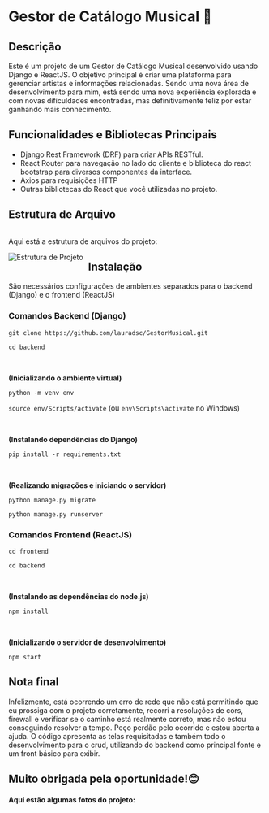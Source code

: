 <h1>Gestor de Catálogo Musical 🎵</h1>
<h2>Descrição</h2>

Este é um projeto de um Gestor de Catálogo Musical desenvolvido usando Django e ReactJS. O objetivo principal é criar uma plataforma para gerenciar artistas e informações relacionadas.
Sendo uma nova área de desenvolvimento para mim, está sendo uma nova experiência explorada e com novas dificuldades encontradas, mas definitivamente feliz por estar ganhando mais conhecimento.

<h2>Funcionalidades e Bibliotecas Principais</h2>

- Django Rest Framework (DRF) para criar APIs RESTful.
- React Router para navegação no lado do cliente e biblioteca do react bootstrap para diversos componentes da interface.
- Axios para requisições HTTP
- Outras bibliotecas do React que você utilizadas no projeto.

<h2>Estrutura de Arquivo</h2>

<div style="overflow: hidden;">
  <p>Aqui está a estrutura de arquivos do projeto:</p>
  <img src="https://github.com/lauradsc/GestorMusical/assets/99484087/d1e88ac2-bd58-4fc0-b6c7-4ab0f250a6ce" alt="Estrutura de Projeto" style="float: left; margin-right: 10px;">

<h2>Instalação</h2>

São necessários configurações de ambientes separados para o backend (Django) e o frontend (ReactJS)

<h3>Comandos Backend (Django)</h3>

<p><code>git clone https://github.com/lauradsc/GestorMusical.git</code></p>
<p><code>cd backend</code></p>

<br>

<b>(Inicializando o ambiente virtual)</b><br>
<p><code>python -m venv env</code></p>
<p><code>source env/Scripts/activate</code> (ou <code>env\Scripts\activate</code> no Windows)</p>

<br>

<b>(Instalando dependências do Django)</b><br>
<p><code>pip install -r requirements.txt</code></p>

<br>

<b>(Realizando migrações e iniciando o servidor)</b><br>
<p><code>python manage.py migrate</code></p>
<p><code>python manage.py runserver</code></p>

<h3>Comandos Frontend (ReactJS)</h3>

<p><code>cd frontend</code></p>
<p><code>cd backend</code></p>

<br>

<b>(Instalando as dependências do node.js)</b><br>
<p><code>npm install</code></p>

<br>

<b>(Inicializando o servidor de desenvolvimento)</b><br>
<p><code>npm start</code></p>

<h2>Nota final</h2>
<p> Infelizmente, está ocorrendo um erro de rede que não está permitindo que eu prossiga com o projeto corretamente, recorri a resoluções de cors, firewall e verificar se o caminho está realmente correto, mas não estou conseguindo resolver a tempo. Peço perdão pelo ocorrido e estou aberta a ajuda.
O código apresenta as telas requisitadas e também todo o desenvolvimento para o crud, utilizando do backend como principal fonte e um front básico para exibir.</p>

<h2>Muito obrigada pela oportunidade!😊</h2>

<h4>Aqui estão algumas fotos do projeto: </h4>




